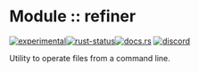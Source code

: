 <!-- {{# generate.module_header{} #}} -->

# Module :: refiner
<!--{ generate.module_header.start() }-->
 [![experimental](https://raster.shields.io/static/v1?label=&message=experimental&color=orange)](https://github.com/emersion/stability-badges#experimental)[![rust-status](https://github.com/Wandalen/wTools/actions/workflows/module_refiner_push.yml/badge.svg)](https://github.com/Wandalen/wTools/actions/workflows/module_refiner_push.yml)[![docs.rs](https://img.shields.io/docsrs/refiner?color=e3e8f0&logo=docs.rs)](https://docs.rs/refiner) [![discord](https://img.shields.io/discord/872391416519737405?color=eee&logo=discord&logoColor=eee&label=ask)](https://discord.gg/m3YfbXpUUY)
<!--{ generate.module_header.end }-->

Utility to operate files from a command line.

<!-- ## Sample

```sh
refiner .hlink new_link to_file
```

### To install

```sh
cargo install refiner
``` -->

